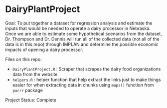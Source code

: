 # DairyPlantProject

Goal: To put together a dataset for regression analysis and estimate the inputs that would be needed to operate a dairy processor in Nebraska. Once we are able to estimate some hypothetical scenarios from the dataset, Dr. Thompson and Dr. Dennis will run all of the collected data (not all of the data is in this repo) through IMPLAN and determine the possible economic impacts of opening a dairy processor.

Files on this repo:

- `DairyPlantProject.R` : Scraper that scrapes the dairy food organizations data from the website
- `helpers.R` : helper function that help extract the links just to make things easier for when extracting data in chunks using `maps()` function from `purrr` package

Project Status: Complete

